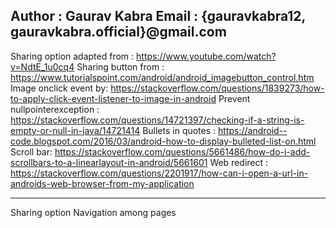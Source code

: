 Author : Gaurav Kabra
Email : {gauravkabra12, gauravkabra.official}@gmail.com
-------------------
Sharing option adapted from : https://www.youtube.com/watch?v=NdtE_1u0cq4
Sharing button from : https://www.tutorialspoint.com/android/android_imagebutton_control.htm
Image onclick event by: https://stackoverflow.com/questions/1839273/how-to-apply-click-event-listener-to-image-in-android
Prevent nullpointerexception : https://stackoverflow.com/questions/14721397/checking-if-a-string-is-empty-or-null-in-java/14721414
Bullets in quotes : https://android--code.blogspot.com/2016/03/android-how-to-display-bulleted-list-on.html
Scroll bar: https://stackoverflow.com/questions/5661486/how-do-i-add-scrollbars-to-a-linearlayout-in-android/5661601
Web redirect : https://stackoverflow.com/questions/2201917/how-can-i-open-a-url-in-androids-web-browser-from-my-application

--------------------

Sharing option
Navigation among pages
